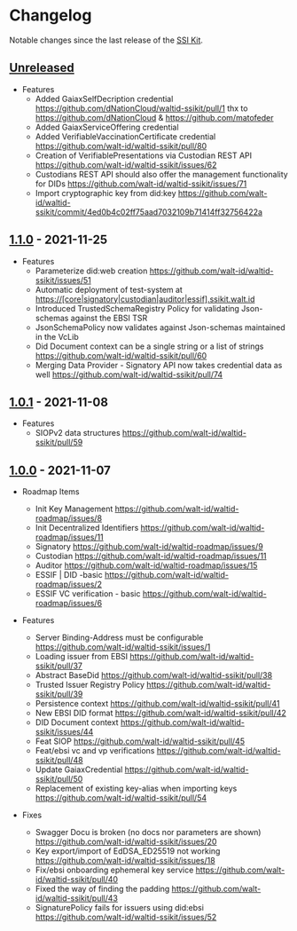 # Changelog

Notable changes since the last release of the [SSI Kit](https://github.com/walt-id/waltid-ssikit). 

## [Unreleased]

- Features
  - Added GaiaxSelfDecription credential https://github.com/dNationCloud/waltid-ssikit/pull/1 thx to https://github.com/dNationCloud & https://github.com/matofeder
  - Added GaiaxServiceOffering credential
  - Added VerifiableVaccinationCertificate credential https://github.com/walt-id/waltid-ssikit/pull/80
  - Creation of VerifiablePresentations via Custodian REST API https://github.com/walt-id/waltid-ssikit/issues/62
  - Custodians REST API should also offer the management functionality for DIDs https://github.com/walt-id/waltid-ssikit/issues/71
  - Import cryptographic key from did:key https://github.com/walt-id/waltid-ssikit/commit/4ed0b4c02ff75aad7032109b71414ff32756422a

## [1.1.0] - 2021-11-25

-   Features
    -   Parameterize did:web creation <https://github.com/walt-id/waltid-ssikit/issues/51>
    -   Automatic deployment of test-system at <https://[core|signatory|custodian|auditor|essif].ssikit.walt.id>
    -   Introduced TrustedSchemaRegistry Policy for validating Json-schemas against the EBSI TSR
    -   JsonSchemaPolicy now validates against Json-schemas maintained in the VcLib
    -   Did Document context can be a single string or a list of strings <https://github.com/walt-id/waltid-ssikit/pull/60>
    -   Merging Data Provider - Signatory API now takes credential data as well <https://github.com/walt-id/waltid-ssikit/pull/74>

## [1.0.1] - 2021-11-08

-   Features
    -   SIOPv2 data structures  <https://github.com/walt-id/waltid-ssikit/pull/59>

## [1.0.0] - 2021-11-07

-   Roadmap Items
    -   Init Key Management <https://github.com/walt-id/waltid-roadmap/issues/8>
    -   Init Decentralized Identifiers <https://github.com/walt-id/waltid-roadmap/issues/11>
    -   Signatory <https://github.com/walt-id/waltid-roadmap/issues/9>
    -   Custodian <https://github.com/walt-id/waltid-roadmap/issues/11>
    -   Auditor <https://github.com/walt-id/waltid-roadmap/issues/15>
    -   ESSIF | DID -basic <https://github.com/walt-id/waltid-roadmap/issues/2>
    -   ESSIF VC verification - basic  <https://github.com/walt-id/waltid-roadmap/issues/6>

-   Features 
    -   Server Binding-Address must be configurable <https://github.com/walt-id/waltid-ssikit/issues/1>
    -   Loading issuer from EBSI <https://github.com/walt-id/waltid-ssikit/pull/37>
    -   Abstract BaseDid <https://github.com/walt-id/waltid-ssikit/pull/38>
    -   Trusted Issuer Registry Policy <https://github.com/walt-id/waltid-ssikit/pull/39>
    -   Persistence context <https://github.com/walt-id/waltid-ssikit/pull/41>
    -   New EBSI DID format <https://github.com/walt-id/waltid-ssikit/pull/42>
    -   DID Document context <https://github.com/walt-id/waltid-ssikit/issues/44>
    -   Feat SIOP <https://github.com/walt-id/waltid-ssikit/pull/45>
    -   Feat/ebsi vc and vp verifications <https://github.com/walt-id/waltid-ssikit/pull/48>
    -   Update GaiaxCredential <https://github.com/walt-id/waltid-ssikit/pull/50>
    -   Replacement of existing key-alias when importing keys <https://github.com/walt-id/waltid-ssikit/pull/54>

-   Fixes
    -   Swagger Docu is broken (no docs nor parameters are shown)  <https://github.com/walt-id/waltid-ssikit/issues/20>
    -   Key export/import of EdDSA_ED25519 not working <https://github.com/walt-id/waltid-ssikit/issues/18>
    -   Fix/ebsi onboarding ephemeral key service <https://github.com/walt-id/waltid-ssikit/pull/40>
    -   Fixed the way of finding the padding <https://github.com/walt-id/waltid-ssikit/pull/43>
    -   SignaturePolicy fails for issuers using did:ebsi <https://github.com/walt-id/waltid-ssikit/issues/52>

[Unreleased]: https://github.com/walt-id/waltid-ssikit/compare/1.1.0...HEAD

[1.1.0]: https://github.com/walt-id/waltid-ssikit/compare/1.0.1...1.1.0

[1.0.1]: https://github.com/walt-id/waltid-ssikit/compare/1.0.0...1.0.1

[1.0.0]: https://github.com/walt-id/waltid-ssikit/compare/2be9d92014df8b7da68ccccc96bdd1024f2ce50e...1.0.0
